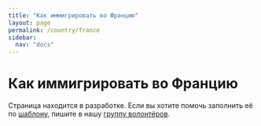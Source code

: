 ```yaml
---
title: "Как иммигрировать во Францию"
layout: page
permalink: /country/france
sidebar:
  nav: "docs"
---
```


# Как иммигрировать во Францию

Страница находится в разработке. Если вы хотите помочь заполнить её по [шаблону](/template), пишите в нашу [группу волонтёров](https://t.me/+FHi3FnJaoWJkMDAx).
